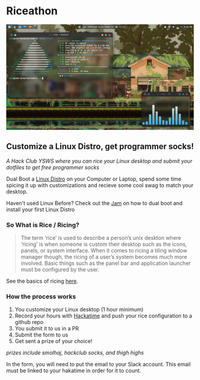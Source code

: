# Riceathon

![A Wayland + EndevourOS Customization](assets/unix-porn.png)

## Customize a Linux Distro, get programmer socks!

_A Hack Club YSWS where you can rice your Linux desktop and submit your dotfiles to get free programmer socks_

Dual Boot a [Linux Distro](https://en.wikipedia.org/wiki/Linux_distribution) on your Computer or Laptop, spend some time spicing it up with customizations and recieve some cool swag to match your desktop.

Haven't used Linux Before? Check out the [Jam](https://jams.hackclub.com/) on how to dual boot and install your first Linux Distro

### So What is Rice / Ricing?

> The term ‘rice’ is used to describe a person’s unix deskton where ‘ricing’ is when someone is custom their desktop such as the icons, panels, or system interface. When it comes to ricing a tiling window manager though, the ricing of a user’s system becomes much more involved. Basic things such as the panel bar and application launcher must be configured by the user.

See the basics of ricing [here](https://jie-fang.github.io/blog/basics-of-ricing).

### How the process works

1. You customize your Linux desktop (1 hour minimum)
2. Record your hours with [Hackatime](https://waka.hackclub.com/) and push your rice configuration to a github repo
3. You submit it to us in a PR
4. Submit the form to us
5. Get sent a prize of your choice!

_prizes include smolhaj, hackclub socks, and thigh highs_

In the form, you will need to put the email to your Slack account.
This email must be linked to your hakatime in order for it to count.
